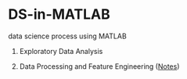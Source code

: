 # DS-in-MATLAB
data science process using MATLAB

1. Exploratory Data Analysis

2. Data Processing and Feature Engineering ([Notes](2%20Data%20Processing%20and%20Feature%20Engineering/notes.md))
